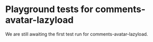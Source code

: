 # Playground tests for comments-avatar-lazyload
We are still awaiting the first test run for comments-avatar-lazyload.
